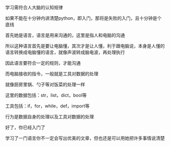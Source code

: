 学习需符合人大脑的认知规律

如果不能在十分钟内讲清楚python，即入门，那将是失败的入门，且十分钟是个底线

首先她是语言，语言是用来沟通的，这里是指人和电脑的沟通

所以这种语言首先是要让电脑懂，其次才是让人懂，利于跟电脑说，本身是人懂的语言转换成电脑懂的语言，就像声波转成脑电波，再处理执行

因此语言要符合一定的规则，才能沟通

而电脑接收的指令，一般就是工具对数据的处理

就像厨房里锅、勺子等对饭菜的处理一样

这里的数据包括：str，list，dict，bool等

工具包括：if，for，while，def，import等

行为是数据自身的处理以及工具对数据的处理

好了，你已经入门了


学习了一门语言你不一定会写出优美的文章，但也还是可以用她把许多事情说清楚
